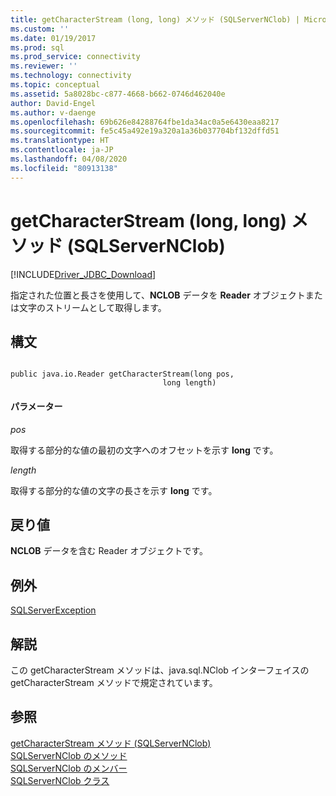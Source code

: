 ```yaml
---
title: getCharacterStream (long, long) メソッド (SQLServerNClob) | Microsoft Docs
ms.custom: ''
ms.date: 01/19/2017
ms.prod: sql
ms.prod_service: connectivity
ms.reviewer: ''
ms.technology: connectivity
ms.topic: conceptual
ms.assetid: 5a8028bc-c877-4668-b662-0746d462040e
author: David-Engel
ms.author: v-daenge
ms.openlocfilehash: 69b626e84288764fbe1da34ac0a5e6430eaa8217
ms.sourcegitcommit: fe5c45a492e19a320a1a36b037704bf132dffd51
ms.translationtype: HT
ms.contentlocale: ja-JP
ms.lasthandoff: 04/08/2020
ms.locfileid: "80913138"
---
```

# <a name="getcharacterstream-method-long-long-sqlservernclob"></a>getCharacterStream (long, long) メソッド (SQLServerNClob)
[!INCLUDE[Driver_JDBC_Download](../../../includes/driver_jdbc_download.md)]

  指定された位置と長さを使用して、**NCLOB** データを **Reader** オブジェクトまたは文字のストリームとして取得します。  
  
## <a name="syntax"></a>構文  
  
```  
  
public java.io.Reader getCharacterStream(long pos,  
                                  long length)  
```  
  
#### <a name="parameters"></a>パラメーター  
 *pos*  
  
 取得する部分的な値の最初の文字へのオフセットを示す **long** です。  
  
 *length*  
  
 取得する部分的な値の文字の長さを示す **long** です。  
  
## <a name="return-value"></a>戻り値  
 **NCLOB** データを含む Reader オブジェクトです。  
  
## <a name="exceptions"></a>例外  
 [SQLServerException](../../../connect/jdbc/reference/sqlserverexception-class.md)  
  
## <a name="remarks"></a>解説  
 この getCharacterStream メソッドは、java.sql.NClob インターフェイスの getCharacterStream メソッドで規定されています。  
  
## <a name="see-also"></a>参照  
 [getCharacterStream メソッド &#40;SQLServerNClob&#41;](../../../connect/jdbc/reference/getcharacterstream-method-sqlservernclob.md)   
 [SQLServerNClob のメソッド](../../../connect/jdbc/reference/sqlservernclob-methods.md)   
 [SQLServerNClob のメンバー](../../../connect/jdbc/reference/sqlservernclob-members.md)   
 [SQLServerNClob クラス](../../../connect/jdbc/reference/sqlservernclob-class.md)  
  
  

